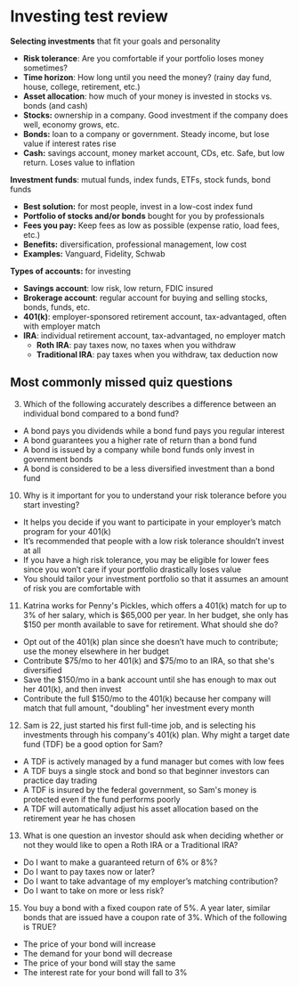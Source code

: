 # Investing test review

**Selecting investments** that fit your goals and personality

- **Risk tolerance**: Are you comfortable if your portfolio loses money sometimes?
- **Time horizon**: How long until you need the money? (rainy day fund, house, college, retirement, etc.)
- **Asset allocation**: how much of your money is invested in stocks vs. bonds (and cash)
- **Stocks:** ownership in a company. Good investment if the company does well, economy grows, etc.
- **Bonds:** loan to a company or government. Steady income, but lose value if interest rates rise
- **Cash:** savings account, money market account, CDs, etc. Safe, but low return. Loses value to inflation

**Investment funds**: mutual funds, index funds, ETFs, stock funds, bond funds

- **Best solution:** for most people, invest in a low-cost index fund
- **Portfolio of stocks and/or bonds** bought for you by professionals
- **Fees you pay:** Keep fees as low as possible (expense ratio, load fees, etc.)
- **Benefits:** diversification, professional management, low cost
- **Examples:** Vanguard, Fidelity, Schwab

**Types of accounts:** for investing

- **Savings account**: low risk, low return, FDIC insured
- **Brokerage account**: regular account for buying and selling stocks, bonds, funds, etc.
- **401(k)**: employer-sponsored retirement account, tax-advantaged, often with employer match
- **IRA**: individual retirement account, tax-advantaged, no employer match
  - **Roth IRA**: pay taxes now, no taxes when you withdraw  
  - **Traditional IRA**: pay taxes when you withdraw, tax deduction now

## Most commonly missed quiz questions

3. Which of the following accurately describes a difference between an individual bond compared to a bond fund?

- A bond pays you dividends while a bond fund pays you regular interest
- A bond guarantees you a higher rate of return than a bond fund
- A bond is issued by a company while bond funds only invest in government bonds
- A bond is considered to be a less diversified investment than a bond fund

10. Why is it important for you to understand your risk tolerance before you start investing?

- It helps you decide if you want to participate in your employer’s match program for your 401(k)
- It’s recommended that people with a low risk tolerance shouldn’t invest at all
- If you have a high risk tolerance, you may be eligible for lower fees since you won’t care if your portfolio drastically loses value
- You should tailor your investment portfolio so that it assumes an amount of risk you are comfortable with

11. Katrina works for Penny's Pickles, which offers a 401(k) match for up to 3% of her salary, which is \$65,000 per year. In her budget, she only has \$150 per month available to save for retirement. What should she do?

- Opt out of the 401(k) plan since she doesn’t have much to contribute; use the money elsewhere in her budget
- Contribute \$75/mo to her 401(k) and \$75/mo to an IRA, so that she's diversified
- Save the \$150/mo in a bank account until she has enough to max out her 401(k), and then invest
- Contribute the full \$150/mo to the 401(k) because her company will match that full amount, "doubling" her investment every month

12. Sam is 22, just started his first full-time job, and is selecting his investments through his company's 401(k) plan. Why might a target date fund (TDF) be a good option for Sam?  

- A TDF is actively managed by a fund manager but comes with low fees
- A TDF buys a single stock and bond so that beginner investors can practice day trading
- A TDF is insured by the federal government, so Sam's money is protected even if the fund performs poorly
- A TDF will automatically adjust his asset allocation based on the retirement year he has chosen

13. What is one question an investor should ask when deciding whether or not they would like to open a Roth IRA or a Traditional IRA?

- Do I want to make a guaranteed return of 6% or 8%?
- Do I want to pay taxes now or later?
- Do I want to take advantage of my employer’s matching contribution?
- Do I want to take on more or less risk?

15. You buy a bond with a fixed coupon rate of 5%. A year later, similar bonds that are issued have a coupon rate of 3%. Which of the following is TRUE?

- The price of your bond will increase
- The demand for your bond will decrease
- The price of your bond will stay the same
- The interest rate for your bond will fall to 3%
